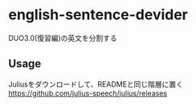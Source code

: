 # english-sentence-devider
DUO3.0(復習編)の英文を分割する

## Usage
Juliusをダウンロードして、READMEと同じ階層に置く
https://github.com/julius-speech/julius/releases
